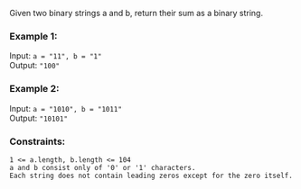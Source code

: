 Given two binary strings a and b, return their sum as a binary string.  

### Example 1:
Input: `a = "11", b = "1"`  
Output: `"100"`  

### Example 2:
Input: `a = "1010", b = "1011"`  
Output: `"10101"`  
 

### Constraints:
```
1 <= a.length, b.length <= 104
a and b consist only of '0' or '1' characters.
Each string does not contain leading zeros except for the zero itself.
```
